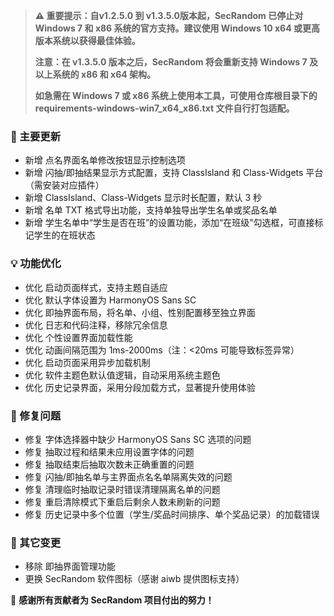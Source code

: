 > **⚠️ 重要提示：自v1.2.5.0 到 v1.3.5.0版本起，SecRandom 已停止对 Windows 7 和 x86 系统的官方支持。建议使用 Windows 10 x64 或更高版本系统以获得最佳体验。**
> 
> **注意：在 v1.3.5.0 版本之后，SecRandom 将会重新支持 Windows 7 及以上系统的 x86 和 x64 架构。**
> 
> **如急需在 Windows 7 或 x86 系统上使用本工具，可使用仓库根目录下的 requirements-windows-win7_x64_x86.txt 文件自行打包适配。**

### 🚀 主要更新

- 新增 点名界面名单修改按钮显示控制选项
- 新增 闪抽/即抽结果显示方式配置，支持 ClassIsland 和 Class-Widgets 平台（需安装对应插件）
- 新增 ClassIsland、Class-Widgets 显示时长配置，默认 3 秒
- 新增 名单 TXT 格式导出功能，支持单独导出学生名单或奖品名单
- 新增 学生名单中“学生是否在班”的设置功能，添加“在班级”勾选框，可直接标记学生的在班状态

### 💡 功能优化

- 优化 启动页面样式，支持主题自适应
- 优化 默认字体设置为 HarmonyOS Sans SC
- 优化 即抽界面布局，将名单、小组、性别配置移至独立界面
- 优化 日志和代码注释，移除冗余信息
- 优化 个性设置界面加载性能
- 优化 动画间隔范围为 1ms-2000ms（注：<20ms 可能导致标签异常）
- 优化 启动页面采用异步加载机制
- 优化 软件主题色默认值逻辑，自动采用系统主题色
- 优化 历史记录界面，采用分段加载方式，显著提升使用体验

### 🐛 修复问题

- 修复 字体选择器中缺少 HarmonyOS Sans SC 选项的问题
- 修复 抽取过程和结果未应用设置字体的问题
- 修复 抽取结束后抽取次数未正确重置的问题
- 修复 闪抽/即抽名单与主界面点名名单隔离失效的问题
- 修复 清理临时抽取记录时错误清理隔离名单的问题
- 修复 重启清除模式下重启后剩余人数未刷新的问题
- 修复 历史记录中多个位置（学生/奖品时间排序、单个奖品记录）的加载错误

### 🔧 其它变更

- 移除 即抽界面管理功能
- 更换 SecRandom 软件图标（感谢 aiwb 提供图标支持）
 
💝 **感谢所有贡献者为 SecRandom 项目付出的努力！**